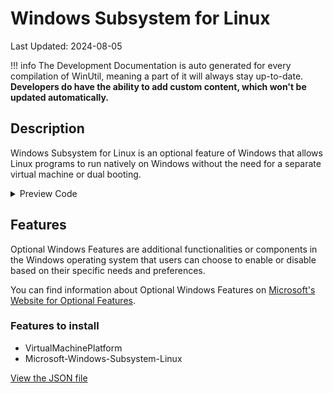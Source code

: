 # Windows Subsystem for Linux

Last Updated: 2024-08-05


!!! info
     The Development Documentation is auto generated for every compilation of WinUtil, meaning a part of it will always stay up-to-date. **Developers do have the ability to add custom content, which won't be updated automatically.**
## Description

Windows Subsystem for Linux is an optional feature of Windows that allows Linux programs to run natively on Windows without the need for a separate virtual machine or dual booting.

<!-- BEGIN CUSTOM CONTENT -->

<!-- END CUSTOM CONTENT -->

<details>
<summary>Preview Code</summary>

```json
{
  "Content": "Windows Subsystem for Linux",
  "Description": "Windows Subsystem for Linux is an optional feature of Windows that allows Linux programs to run natively on Windows without the need for a separate virtual machine or dual booting.",
  "category": "Features",
  "panel": "1",
  "Order": "a020_",
  "feature": [
    "VirtualMachinePlatform",
    "Microsoft-Windows-Subsystem-Linux"
  ],
  "InvokeScript": [],
  "link": "https://christitustech.github.io/winutil/dev/features/Features/wsl"
}
```

</details>

## Features


Optional Windows Features are additional functionalities or components in the Windows operating system that users can choose to enable or disable based on their specific needs and preferences.


You can find information about Optional Windows Features on [Microsoft's Website for Optional Features](https://learn.microsoft.com/en-us/windows/client-management/client-tools/add-remove-hide-features?pivots=windows-11).

### Features to install
- VirtualMachinePlatform
- Microsoft-Windows-Subsystem-Linux


<!-- BEGIN SECOND CUSTOM CONTENT -->

<!-- END SECOND CUSTOM CONTENT -->


[View the JSON file](https://github.com/ChrisTitusTech/winutil/tree/main/config/feature.json)

